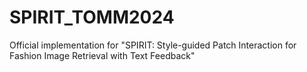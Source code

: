 # SPIRIT_TOMM2024
Official implementation for "SPIRIT: Style-guided Patch Interaction for Fashion Image Retrieval with Text Feedback" 
